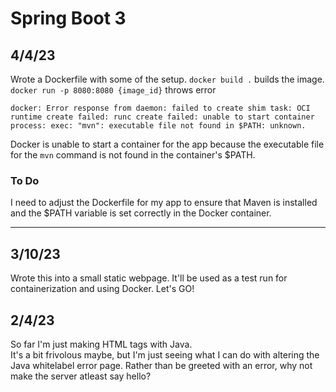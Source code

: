 # Spring Boot 3

## 4/4/23
Wrote a Dockerfile with some of the setup. `docker build .` builds the image. `docker run -p 8080:8080 {image_id}` throws error
```
docker: Error response from daemon: failed to create shim task: OCI runtime create failed: runc create failed: unable to start container process: exec: "mvn": executable file not found in $PATH: unknown.
```

Docker is unable to start a container for the app because the executable file for the `mvn` command is not found in the container's $PATH.  
### To Do
I need to adjust the Dockerfile for my app to ensure that Maven is installed and the $PATH variable is set correctly in the Docker container.

---
## 3/10/23
Wrote this into a small static webpage. It'll be used as a test run for containerization and using Docker. Let's GO!

## 2/4/23

So far I'm just making HTML tags with Java.  
It's a bit frivolous maybe, but I'm just seeing what I can do with altering the Java whitelabel error page. Rather than be greeted with an error, why not make the server atleast say hello?

